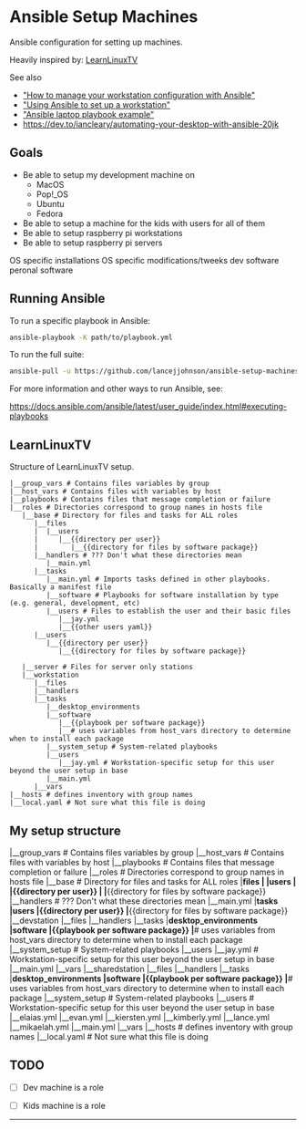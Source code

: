 # Ansible Setup Machines

Ansible configuration for setting up machines.

Heavily inspired by: [LearnLinuxTV][LearnLinuxTV]

See also

- ["How to manage your workstation configuration with Ansible"][manage]
- ["Using Ansible to set up a workstation"][ansible-setup]
- ["Ansible laptop playbook example"][ansible-laptop]
- https://dev.to/iancleary/automating-your-desktop-with-ansible-20jk

## Goals

- Be able to setup my development machine on
  - MacOS
  - Pop!\_OS
  - Ubuntu
  - Fedora
- Be able to setup a machine for the kids with users for all of them
- Be able to setup raspberry pi workstations
- Be able to setup raspberry pi servers

OS specific installations
OS specific modifications/tweeks
dev software
peronal software

## Running Ansible

To run a specific playbook in Ansible:

```sh
ansible-playbook -K path/to/playbook.yml
```

To run the full suite:

```sh
ansible-pull -u https://github.com/lancejjohnson/ansible-setup-machines
```

For more information and other ways to run Ansible, see:

https://docs.ansible.com/ansible/latest/user_guide/index.html#executing-playbooks

## LearnLinuxTV

Structure of LearnLinuxTV setup.

```
|__group_vars # Contains files variables by group
|__host_vars # Contains files with variables by host
|__playbooks # Contains files that message completion or failure
|__roles # Directories correspond to group names in hosts file
   |__base # Directory for files and tasks for ALL roles
      |__files
      |  |__users
      |     |__{{directory per user}}
      |        |__{{directory for files by software package}}
      |__handlers # ??? Don't what these directories mean
         |__main.yml
      |__tasks
         |__main.yml # Imports tasks defined in other playbooks. Basically a manifest file
         |__software # Playbooks for software installation by type (e.g. general, development, etc)
         |__users # Files to establish the user and their basic files
            |__jay.yml 
            |__{{other users yaml}}
      |__users
         |__{{directory per user}}
            |__{{directory for files by software package}}

   |__server # Files for server only stations
   |__workstation
      |__files
      |__handlers
      |__tasks
         |__desktop_environments
         |__software
            |__{{playbook per software package}}
            |__# uses variables from host_vars directory to determine when to install each package
         |__system_setup # System-related playbooks
         |__users
            |__jay.yml # Workstation-specific setup for this user beyond the user setup in base
         |__main.yml
      |__vars
|__hosts # defines inventory with group names
|__local.yaml # Not sure what this file is doing
```

## My setup structure

|__group_vars # Contains files variables by group
|__host_vars # Contains files with variables by host
|__playbooks # Contains files that message completion or failure
|__roles # Directories correspond to group names in hosts file
   |__base # Directory for files and tasks for ALL roles
      |__files
      |  |__users
      |     |__{{directory per user}}
      |        |__{{directory for files by software package}}
      |__handlers # ??? Don't what these directories mean
         |__main.yml
      |__tasks
      |__users
         |__{{directory per user}}
            |__{{directory for files by software package}}
   |__devstation
      |__files
      |__handlers
      |__tasks
         |__desktop_environments
         |__software
            |__{{playbook per software package}}
            |__# uses variables from host_vars directory to determine when to install each package
         |__system_setup # System-related playbooks
         |__users
            |__jay.yml # Workstation-specific setup for this user beyond the user setup in base
         |__main.yml
      |__vars
   |__sharedstation
      |__files
      |__handlers
      |__tasks
         |__desktop_environments
         |__software
            |__{{playbook per software package}}
            |__# uses variables from host_vars directory to determine when to install each package
         |__system_setup # System-related playbooks
         |__users # Workstation-specific setup for this user beyond the user setup in base
            |__elaias.yml 
            |__evan.yml
            |__kiersten.yml
            |__kimberly.yml
            |__lance.yml
            |__mikaelah.yml
         |__main.yml
      |__vars
|__hosts # defines inventory with group names
|__local.yaml # Not sure what this file is doing

## TODO

- [ ] Dev machine is a role
- [ ] Kids machine is a role 


---

[LearnLinuxTV]:https://github.com/LearnLinuxTV/personal_ansible_desktop_configs
[manage]:https://opensource.com/article/18/3/manage-workstation-ansible
[ansible-setup]:https://fedoramagazine.org/using-ansible-setup-workstation/
[ansible-laptop]:https://github.com/atomicobject/ansible-laptop-playbook-example



